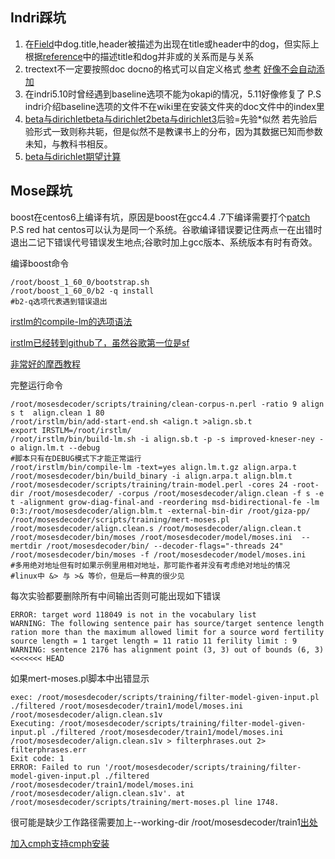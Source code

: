 ## Indri踩坑

1. 在[Field](https://sourceforge.net/p/lemur/wiki/Fields/)中dog.title,header被描述为出现在title或header中的dog，但实际上根据[reference](https://sourceforge.net/p/lemur/wiki/Indri%20Query%20Language%20Reference/)中的描述title和dog并非或的关系而是与关系
2. trectext不一定要按照doc docno的格式可以自定义格式 [参考](https://sourceforge.net/p/lemur/discussion/546029/thread/cea06f6e/) [好像不会自动添加](https://sourceforge.net/p/lemur/discussion/546029/thread/aa0b0575/?limit=25#0ca5)
3. 在indri5.10时曾经遇到baseline选项不能为okapi的情况，5.11好像修复了 P.S indri介绍baseline选项的文件不在wiki里在安装文件夹的doc文件中的index里
4. [beta与dirichlet](http://www.52nlp.cn/lda-math-%E8%AE%A4%E8%AF%86betadirichlet%E5%88%86%E5%B8%831)[beta与dirichlet2](http://www.52nlp.cn/lda-math-%E8%AE%A4%E8%AF%86betadirichlet%E5%88%86%E5%B8%832)[beta与dirichlet3](http://www.52nlp.cn/lda-math-%E8%AE%A4%E8%AF%86betadirichlet%E5%88%86%E5%B8%833)后验=先验\*似然 若先验后验形式一致则称共轭，但是似然不是教课书上的分布，因为其数据已知而参数未知，与教科书相反。
5. [beta与dirichlet期望计算](http://xinsong.github.io/2014/04/29/beta/)

## Mose踩坑
boost在centos6上编译有坑，原因是boost在gcc4.4 .7下编译需要打个[patch](https://svn.boost.org/trac/boost/ticket/11856) P.S red hat centos可以认为是同一个系统。谷歌编译错误要记住两点一在出错时退出二记下错误代号错误发生地点;谷歌时加上gcc版本、系统版本有时有奇效。

编译boost命令
```       
/root/boost_1_60_0/bootstrap.sh 
/root/boost_1_60_0/b2 -q install
#b2-q选项代表遇到错误退出
```

[irstlm的compile-lm的选项语法](https://github.com/irstlm-team/irstlm/issues/2)

[irstlm已经转到github了，虽然谷歌第一位是sf](https://github.com/irstlm-team/irstlm)

[非常好的摩西教程](http://blog.csdn.net/han_xiaoyang/article/details/10101701)  

完整运行命令  
```
/root/mosesdecoder/scripts/training/clean-corpus-n.perl -ratio 9 align s t  align.clean 1 80
/root/irstlm/bin/add-start-end.sh <align.t >align.sb.t
export IRSTLM=/root/irstlm/
/root/irstlm/bin/build-lm.sh -i align.sb.t -p -s improved-kneser-ney -o align.lm.t --debug
#脚本只有在DEBUG模式下才能正常运行
/root/irstlm/bin/compile-lm -text=yes align.lm.t.gz align.arpa.t
/root/mosesdecoder/bin/build_binary -i align.arpa.t align.blm.t
/root/mosesdecoder/scripts/training/train-model.perl -cores 24 -root-dir /root/mosesdecoder/ -corpus /root/mosesdecoder/align.clean -f s -e t -alignment grow-diag-final-and -reordering msd-bidirectional-fe -lm 0:3:/root/mosesdecoder/align.blm.t -external-bin-dir /root/giza-pp/
/root/mosesdecoder/scripts/training/mert-moses.pl /root/mosesdecoder/align.clean.s /root/mosesdecoder/align.clean.t /root/mosesdecoder/bin/moses /root/mosesdecoder/model/moses.ini  --mertdir /root/mosesdecoder/bin/ --decoder-flags="-threads 24"
/root/mosesdecoder/bin/moses -f /root/mosesdecoder/model/moses.ini
#多用绝对地址但有时如果示例里用相对地址，那可能作者并没有考虑绝对地址的情况
#linux中 &> 与 >& 等价，但是后一种真的很少见
```  

每次实验都要删除所有中间输出否则可能出现如下错误  
```
ERROR: target word 118049 is not in the vocabulary list
WARNING: The following sentence pair has source/target sentence length ration more than the maximum allowed limit for a source word fertility source length = 1 target length = 11 ratio 11 ferility limit : 9
WARNING: sentence 2176 has alignment point (3, 3) out of bounds (6, 3)
<<<<<<< HEAD
```  

如果mert-moses.pl脚本中出错显示
```
exec: /root/mosesdecoder/scripts/training/filter-model-given-input.pl ./filtered /root/mosesdecoder/train1/model/moses.ini /root/mosesdecoder/align.clean.s1v
Executing: /root/mosesdecoder/scripts/training/filter-model-given-input.pl ./filtered /root/mosesdecoder/train1/model/moses.ini /root/mosesdecoder/align.clean.s1v > filterphrases.out 2> filterphrases.err
Exit code: 1
ERROR: Failed to run '/root/mosesdecoder/scripts/training/filter-model-given-input.pl ./filtered /root/mosesdecoder/train1/model/moses.ini /root/mosesdecoder/align.clean.s1v'. at /root/mosesdecoder/scripts/training/mert-moses.pl line 1748.
```  

很可能是缺少工作路径需要加上--working-dir /root/mosesdecoder/train1[出处](http://blog.sciencenet.cn/blog-200204-205469.html)

[加入cmph支持](http://www.statmt.org/moses/?n=Advanced.RuleTables)[cmph安装](https://github.com/zvelo/cmph/blob/master/INSTALL)
